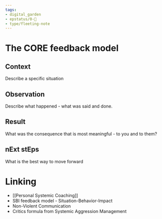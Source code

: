 ```yaml
---
tags: 
- digital_garden
- epstatus/0-🌰
- type/fleeting-note
---
```

# The CORE feedback model
## Context
Describe a specific situation

## Observation
Describe what happened - what was said and done.

## Result
What was the consequence that is most meaningful - to you and to them?

## nExt stEps
What is the best way to move forward

# Linking
+ [[Personal Systemic Coaching]]
+ SBI feedback model - Situation-Behavior-Impact
+ Non-Violent Communication
+ Critics formula from Systemic Aggression Management


